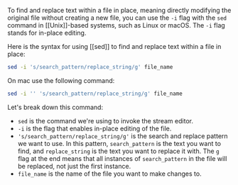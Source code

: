 To find and replace text within a file in place, meaning directly modifying the original file without creating a new file, you can use the `-i` flag with the `sed` command in [[Unix]]-based systems, such as Linux or macOS. The `-i` flag stands for in-place editing.

Here is the syntax for using [[sed]] to find and replace text within a file in place:

```bash
sed -i 's/search_pattern/replace_string/g' file_name
```

On mac use the following command:

```bash
sed -i '' 's/search_pattern/replace_string/g' file_name
```

Let's break down this command:

-   `sed` is the command we're using to invoke the stream editor.
-   `-i` is the flag that enables in-place editing of the file.
-   `'s/search_pattern/replace_string/g'` is the search and replace pattern we want to use. In this pattern, `search_pattern` is the text you want to find, and `replace_string` is the text you want to replace it with. The `g` flag at the end means that all instances of `search_pattern` in the file will be replaced, not just the first instance.
-   `file_name` is the name of the file you want to make changes to.